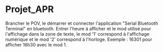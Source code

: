 # Projet_APR
Brancher le POV, le démarrer et connecter l'application "Serial Bluetooth Terminal" en bluetooth.
Entrer l'heure à afficher et le mod utilisé pour l'affichage dans la zone de texte, le mod '1' correspond à l'affichage numérique et le mod '2' correspond à l'horloge.
Exemple : 16301 pour afficher 16h30 avec le mod 1.
